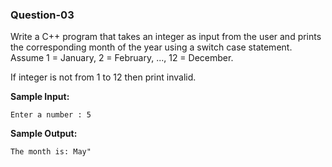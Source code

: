 ### Question-03

Write a C++ program that takes an integer as input from the user and prints the corresponding month of the year using a switch case statement. Assume 1 = January, 2 = February, ..., 12 = December.

If integer is not from 1 to 12 then print invalid.

**Sample Input:**

```
Enter a number : 5
```

**Sample Output:**

```
The month is: May"
```
